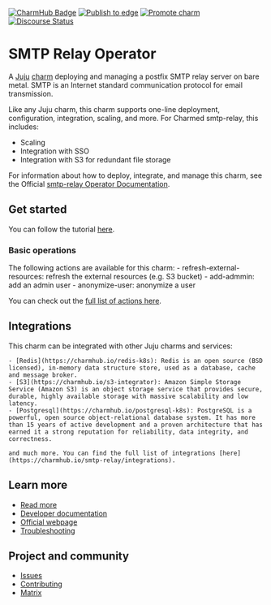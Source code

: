 [![CharmHub Badge](https://charmhub.io/smtp-relay/badge.svg)](https://charmhub.io/smtp-relay)
[![Publish to edge](https://github.com/canonical/smtp-relay-operator/actions/workflows/publish_charm.yaml/badge.svg)](https://github.com/canonical/smtp-relay-operator/actions/workflows/publish_charm.yaml)
[![Promote charm](https://github.com/canonical/smtp-relay-operator/actions/workflows/promote_charm.yaml/badge.svg)](https://github.com/canonical/smtp-relay-operator/actions/workflows/promote_charm.yaml)
[![Discourse Status](https://img.shields.io/discourse/status?server=https%3A%2F%2Fdiscourse.charmhub.io&style=flat&label=CharmHub%20Discourse)](https://discourse.charmhub.io)

# SMTP Relay Operator

A [Juju](https://juju.is/) [charm](https://juju.is/docs/olm/charmed-operators)
deploying and managing a postfix SMTP relay server on bare metal. SMTP
is an Internet standard communication protocol for email transmission.

Like any Juju charm, this charm supports one-line deployment, configuration, integration, scaling, and more. For Charmed smtp-relay, this includes:
  - Scaling
  - Integration with SSO
  - Integration with S3 for redundant file storage

For information about how to deploy, integrate, and manage this charm, see the Official [smtp-relay Operator Documentation](https://charmhub.io/smtp-relay/docs).


## Get started

You can follow the tutorial [here](https://charmhub.io/smtp-relay/docs/getting-started).

### Basic operations

The following actions are available for this charm:
    - refresh-external-resources: refresh the external resources (e.g. S3 bucket)
    - add-admmin: add an admin user
    - anonymize-user: anonymize a user

You can check out the [full list of actions here](https://charmhub.io/smtp-relay/actions).

## Integrations

This charm can be integrated with other Juju charms and services:

    - [Redis](https://charmhub.io/redis-k8s): Redis is an open source (BSD licensed), in-memory data structure store, used as a database, cache and message broker.
    - [S3](https://charmhub.io/s3-integrator): Amazon Simple Storage Service (Amazon S3) is an object storage service that provides secure, durable, highly available storage with massive scalability and low latency.
    - [Postgresql](https://charmhub.io/postgresql-k8s): PostgreSQL is a powerful, open source object-relational database system. It has more than 15 years of active development and a proven architecture that has earned it a strong reputation for reliability, data integrity, and correctness.

    and much more. You can find the full list of integrations [here](https://charmhub.io/smtp-relay/integrations).

## Learn more
* [Read more](https://charmhub.io/smtp-relay) <!--Link to the charm's official documentation-->
* [Developer documentation](https://www.postfix.org/documentation.html) <!--Link to any developer documentation-->
* [Official webpage](https://www.postfix.org/) <!--(Optional) Link to official webpage/blog/marketing content-->
* [Troubleshooting](https://matrix.to/#/#charmhub-charmdev:ubuntu.com) <!--(Optional) Link to a page or section about troubleshooting/FAQ-->
## Project and community
* [Issues](https://github.com/canonical/smtp-relay-operator/issues) <!--Link to GitHub issues (if applicable)-->
* [Contributing](https://charmhub.io/smtp-relay/docs/how-to-contribute) <!--Link to any contribution guides-->
* [Matrix](https://matrix.to/#/#charmhub-charmdev:ubuntu.com) <!--Link to contact info (if applicable), e.g. Matrix channel-->

